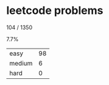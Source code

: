 # leetcode problems

104 / 1350

7.7%

|        |     |
| ------ | --- |
| easy   | 98  |
| medium | 6   |
| hard   | 0   |

